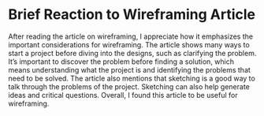 # Brief Reaction to Wireframing Article

After reading the article on wireframing, I appreciate how it emphasizes the important considerations for wireframing. The article shows many ways to start a project before diving into the designs, such as clarifying the problem. It’s important to discover the problem before finding a solution, which means understanding what the project is and identifying the problems that need to be solved. The article also mentions that sketching is a good way to talk through the problems of the project. Sketching can also help generate ideas and critical questions. Overall, I found this article to be useful for wireframing. 
